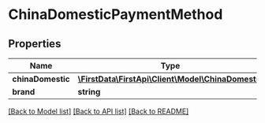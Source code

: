 # ChinaDomesticPaymentMethod

## Properties
Name | Type | Description | Notes
------------ | ------------- | ------------- | -------------
**chinaDomestic** | [**\FirstData\FirstApi\Client\Model\ChinaDomestic**](ChinaDomestic.md) |  | 
**brand** | **string** |  | 

[[Back to Model list]](../README.md#documentation-for-models) [[Back to API list]](../README.md#documentation-for-api-endpoints) [[Back to README]](../README.md)


